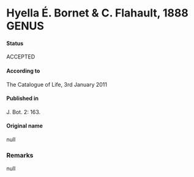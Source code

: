 # Hyella É. Bornet & C. Flahault, 1888 GENUS

#### Status
ACCEPTED

#### According to
The Catalogue of Life, 3rd January 2011

#### Published in
J. Bot. 2: 163.

#### Original name
null

### Remarks
null